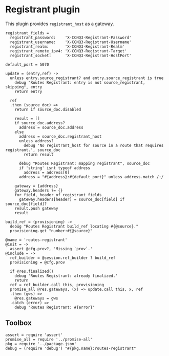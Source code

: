 Registrant plugin
=================

This plugin provides `registrant_host` as a gateway.

    registrant_fields =
      registrant_password:    'X-CCNQ3-Registrant-Password'
      registrant_username:    'X-CCNQ3-Registrant-Username'
      registrant_realm:       'X-CCNQ3-Registrant-Realm'
      registrant_remote_ipv4: 'X-CCNQ3-Registrant-Target'
      registrant_socket:      'X-CCNQ3-Registrant-HostPort'

    default_port = 5070

    update = (entry,ref) ->
      unless entry.source_registrant? and entry.source_registrant is true
        debug "Routes Registrant: entry is not source_registrant, skipping", entry
        return entry

      ref
      .then (source_doc) =>
        return if source_doc.disabled

        result = []
        if source_doc.address?
          address = source_doc.address
        else
          address = source_doc.registrant_host
          unless address?
            debug 'No registrant_host for source in a route that requires registrant.', source_doc
            return result

          debug "Routes Registrant: mapping registrant", source_doc
          if 'string' isnt typeof address
            address = address[0]
          address = "#{address}:#{default_port}" unless address.match /:/

        gateway = {address}
        gateway.headers ?= {}
        for field, header of registrant_fields
          gateway.headers[header] = source_doc[field] if source_doc[field]?
        result.push gateway
        result

    build_ref = (provisioning) ->
      debug "Routes Registrant build_ref locating #{@source}."
      provisioning.get "number:#{@source}"

    @name = 'routes-registrant'
    @init = ->
      assert @cfg.prov?, 'Missing `prov`.'
    @include = ->
      ref_builder = @session.ref_builder ? build_ref
      provisioning = @cfg.prov

      if @res.finalized()
        debug 'Routes Registrant: already finalized.'
        return
      ref = ref_builder.call this, provisioning
      promise_all @res.gateways, (x) => update.call this, x, ref
      .then (gws) =>
        @res.gateways = gws
      .catch (error) =>
        debug "Routes Registrant: #{error}"

Toolbox
-------

    assert = require 'assert'
    promise_all = require '../promise-all'
    pkg = require '../package.json'
    debug = (require 'debug') "#{pkg.name}:routes-registrant"
